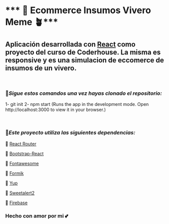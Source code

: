 
# *** 🌱 Ecommerce Insumos Vivero Meme 🪴***

## Aplicación desarrollada con [React](https://es.reactjs.org/) como proyecto del curso de Coderhouse. La misma es responsive y es una simulacion de eccomerce de insumos de un vivero. 
<br>

### 📍***Sigue estos comandos una vez hayas clonado el repositorio:***
1- git init
2- npm start (Runs the app in the development mode.
Open http://localhost:3000 to view it in your browser.)

<br>

### 📍***Este proyecto utiliza las siguientes dependencias:***
📁 [React Router](https://reactrouter.com/)

📁 [Bootstrap-React](https://react-bootstrap.netlify.app/)

📁 [Fontawesome](https://fontawesome.com/v5/docs/web/use-with/react)

📁 [Formik](https://formik.org/) 

📁 [Yup](https://www.npmjs.com/package/yup)

📁 [Sweetalert2](https://sweetalert2.github.io/)

📁 [Firebase](https://firebase.google.com/?hl=es-419&gclid=CjwKCAjw0a-SBhBkEiwApljU0rw1Ff-0X6-wLIs8axQBc2L1U2R_6pjtNoKfOJIo_qUj8HoYndSlqxoCyToQAvD_BwE&gclsrc=aw.ds)


### Hecho con amor por mi 💕



